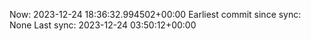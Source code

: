 Now: 2023-12-24 18:36:32.994502+00:00 Earliest commit since sync: None Last sync: 2023-12-24 03:50:12+00:00
